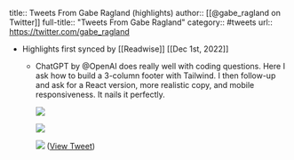 title:: Tweets From Gabe Ragland (highlights)
author:: [[@gabe_ragland on Twitter]]
full-title:: "Tweets From Gabe Ragland"
category:: #tweets
url:: https://twitter.com/gabe_ragland

- Highlights first synced by [[Readwise]] [[Dec 1st, 2022]]
	- ChatGPT by @OpenAI does really well with coding questions. Here I ask how to build a 3-column footer with Tailwind. I then follow-up and ask for a React version, more realistic copy, and mobile responsiveness. It nails it perfectly. 
	  
	  ![](https://pbs.twimg.com/media/Fi14Gc5agAAJAcl.jpg) 
	  
	  ![](https://pbs.twimg.com/media/Fi14HcTaMAAdRPc.jpg) 
	  
	  ![](https://pbs.twimg.com/media/Fi15NZ_aEAEFZYo.jpg) ([View Tweet](https://twitter.com/gabe_ragland/status/1598068207994429441))